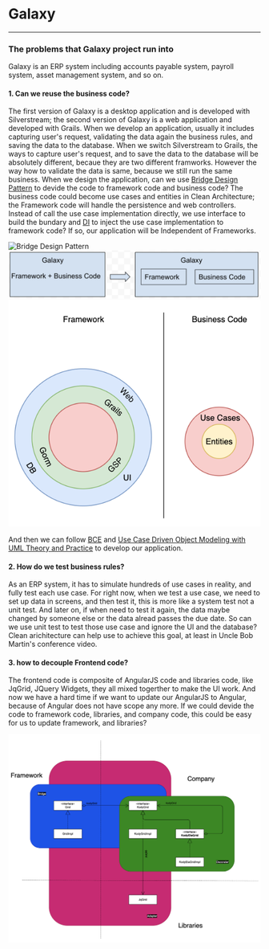 # Galaxy
------------------------------

### The problems that Galaxy project run into
Galaxy is an ERP system including accounts payable system, payroll system, asset management system, and so on.

#### 1. Can we reuse the business code?

The first version of Galaxy is a desktop application and is developed with Silverstream; the second version of Galaxy is a web application and developed with Grails. When we develop an application, usually it includes capturing user's request, validating the data again the business rules, and saving the data to the database. When we switch Silverstream to Grails, the ways to capture user's request, and to save the data to the database will be absolutely different, becaue they are two different framworks. However the way how to validate the data is same, because we still run the same business. When we design the application, can we use [Bridge Design Pattern][1] to devide the code to framework code and business code? The business code could become use cases and entities in Clean Architecture; the Framework code will handle the persistence and web controllers. Instead of call the use case implementation directly, we use interface to build the bundary and [DI][2] to inject the use case implementation to framework code? If so, our application will be Independent of Frameworks.

![Bridge Design Pattern](https://refactoring.guru/images/patterns/diagrams/bridge/structure-en-2x.png?id=77e749744fb5375839b1cf1aa1061648)
![Framework code & Business code](../img/cleanArchitecture/framework_business.png)
![Clean Architecture](../img/cleanArchitecture/usecase.png)

And then we can follow [BCE][3] and [Use Case Driven Object Modeling with UML Theory and Practice][4] to develop our application.


#### 2. How do we test business rules?

As an ERP system, it has to simulate hundreds of use cases in reality, and fully test each use case. For right now, when we test a use case, we need to set up data in screens, and then test it, this is more like a system test not a unit test. And later on, if when need to test it again, the data maybe changed by someone else or the data alread passes the due date. So can we use unit test to test those use case and ignore the UI and the database? Clean arichitecture can help use to achieve this goal, at least in Uncle Bob Martin's conference video.

#### 3. how to decouple Frontend code?

The frontend code is composite of AngularJS code and libraries code, like JqGrid, JQuery Widgets, they all mixed togerther to make the UI work. And now we have a hard time if we want to update our AngularJS to Angular, because of Angular does not have scope any more. If we could devide the code to framework code, libraries, and company code, this could be easy for us to update framework, and libraries?

![Bridge & Adapter](../img/cleanArchitecture/bridge_adapter_decorater.png)


[1]: <https://refactoring.guru/design-patterns/bridge> "Bridge Design Pattern"
[2]: <https://en.wikipedia.org/wiki/Dependency_injection> "Dependency Injection"
[3]: <https://www.amazon.com/Object-Oriented-Software-Engineering-Approach/dp/0201544350> "Boundary Control Entity"
[4]: <https://www.amazon.com/Driven-Object-Modeling-UMLTheory-Practice/dp/1590597745#:~:text=Use%20Case%20Driven%20Object%20Modeling%20with%20UML%20%2D%20Theory%20and%20Practice,growing%20following%20over%20the%20years.> "Use Case Driven Object Modeling with UMLTheory and Practice"
